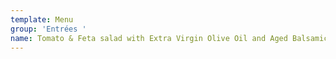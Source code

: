 ```yaml
---
template: Menu
group: 'Entrées '
name: Tomato & Feta salad with Extra Virgin Olive Oil and Aged Balsamic (V) (GF)
---
```

